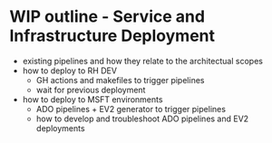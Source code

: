 # WIP outline - Service and Infrastructure Deployment

- existing pipelines and how they relate to the architectual scopes
- how to deploy to RH DEV
  - GH actions and makefiles to trigger pipelines
  - wait for previous deployment
- how to deploy to MSFT environments
  - ADO pipelines + EV2 generator to trigger pipelines
  - how to develop and troubleshoot ADO pipelines and EV2 deployments
